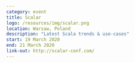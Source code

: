 ```yaml
---
category: event
title: Scalar
logo: /resources/img/scalar.png
location: Warsaw, Poland
description: "Latest Scala trends & use-cases"
start: 19 March 2020
end: 21 March 2020
link-out: http://scalar-conf.com/
---
```

